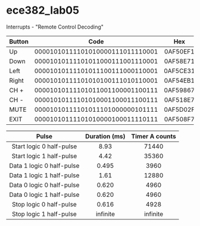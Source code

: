 ece382_lab05
============

Interrupts - "Remote Control Decoding"


| Button |               Code               |    Hex   |
|--------|:--------------------------------:|:--------:|
| Up     | 00001010111101010000111011110001 | 0AF50EF1 |
| Down   | 00001010111101011000111001110001 | 0AF58E71 |
| Left   | 00001010111101011100111000110001 | 0AF5CE31 |
| Right  | 00001010111101010100111010110001 | 0AF54EB1 |
| CH +   | 00001010111101011001100001100111 | 0AF59867 |
| CH -   | 00001010111101010001100011100111 | 0AF518E7 |
| MUTE   | 00001010111101011101000000101111 | 0AF5D02F |
| EXIT   | 00001010111101010000100011110111 | 0AF508F7 |


|            Pulse            | Duration (ms) | Timer A counts |
|:---------------------------:|:-------------:|:--------------:|
| Start   logic 0 half-pulse  |      8.93     |      71440     |
| Start   logic 1 half-pulse  |      4.42     |      35360     |
| Data 1   logic 0 half-pulse |     0.495     |      3960      |
| Data 1   logic 1 half-pulse |      1.61     |      12880     |
| Data 0   logic 0 half-pulse |     0.620     |      4960      |
| Data 0   logic 1 half-pulse |     0.620     |      4960      |
| Stop   logic 0 half-pulse   |     0.616     |      4928      |
| Stop logic 1 half-pulse     |    infinite   |    infinite    |
